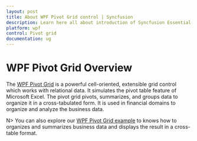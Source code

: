 ```yaml
---
layout: post
title: About WPF Pivot Grid control | Syncfusion
description: Learn here all about introduction of Syncfusion Essential Studio WPF Pivot Grid control, its elements and more.
platform: wpf
control: Pivot grid
documentation: ug
---
```


# WPF Pivot Grid Overview

The [WPF Pivot Grid](https://www.syncfusion.com/wpf-controls/pivot-grid) is a powerful cell-oriented, extensible grid control which works with relational data. It simulates the pivot table feature of Microsoft Excel. The pivot grid pivots, summarizes, and groups data to organize it in a cross-tabulated form. It is used in financial domains to organize and analyze the business data.

N> You can also explore our [WPF Pivot Grid example](https://github.com/syncfusion/wpf-demos) to knows how to organizes and summarizes business data and displays the result in a cross-table format.